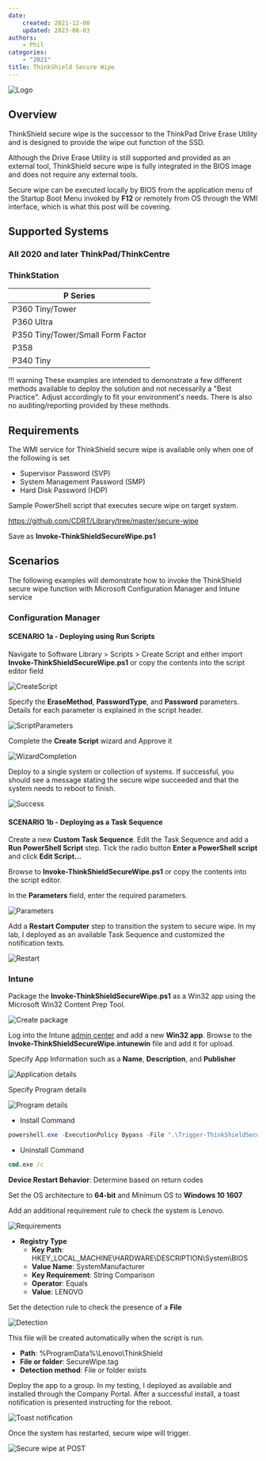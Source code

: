 ```yaml
---
date:
    created: 2021-12-08
    updated: 2023-08-03
authors:
    - Phil
categories:
    - "2021"
title: ThinkShield Secure Wipe
---
```


![Logo](img/2021/thinkshield_secure_wipe/thinkshield.jpg)

## Overview

ThinkShield secure wipe is the successor to the ThinkPad Drive Erase Utility and is designed to provide the wipe out function of the SSD.

Although the Drive Erase Utility is still supported and provided as an external tool, ThinkShield secure wipe is fully integrated in the BIOS image and does not require any external tools.

Secure wipe can be executed locally by BIOS from the application menu of the Startup Boot Menu invoked by **F12** or remotely from OS through the WMI interface, which is what this post will be covering.
<!-- more -->
## Supported Systems

### All 2020 and later ThinkPad/ThinkCentre

### ThinkStation

| P Series |
|----------|
| P360 Tiny/Tower |
| P360 Ultra |
| P350 Tiny/Tower/Small Form Factor |
| P358 |
| P340 Tiny |

!!! warning
    These examples are intended to demonstrate a few different methods available to deploy the solution and not necessarily a "Best Practice". Adjust accordingly to fit your environment's needs. There is also no auditing/reporting provided by these methods.

## Requirements

The WMI service for ThinkShield secure wipe is available only when one of the following is set

- Supervisor Password (SVP)
- System Management Password (SMP)
- Hard Disk Password (HDP)

Sample PowerShell script that executes secure wipe on target system.

<https://github.com/CDRT/Library/tree/master/secure-wipe>

Save as **Invoke-ThinkShieldSecureWipe.ps1**

## Scenarios

The following examples will demonstrate how to invoke the ThinkShield secure wipe function with Microsoft Configuration Manager and Intune service

### Configuration Manager

#### SCENARIO 1a - Deploying using Run Scripts

Navigate to Software Library > Scripts > Create Script and either import **Invoke-ThinkShieldSecureWipe.ps1** or copy the contents into the script editor field

![CreateScript](img/2021/thinkshield_secure_wipe/image1.jpg)

Specify the **EraseMethod**, **PasswordType**, and **Password** parameters. Details for each parameter is explained in the script header.

![ScriptParameters](img/2021/thinkshield_secure_wipe/image2.jpg)

Complete the **Create Script** wizard and Approve it

![WizardCompletion](img/2021/thinkshield_secure_wipe/image3.jpg)

Deploy to a single system or collection of systems. If successful, you should see a message stating the secure wipe succeeded and that the system needs to reboot to finish.

![Success](img/2021/thinkshield_secure_wipe/image4.jpg)

#### SCENARIO 1b - Deploying as a Task Sequence

Create a new **Custom Task Sequence**. Edit the Task Sequence and add a **Run PowerShell Script** step. Tick the radio button **Enter a PowerShell script** and click **Edit Script...**

Browse to **Invoke-ThinkShieldSecureWipe.ps1** or copy the contents into the script editor.

In the **Parameters** field, enter the required parameters.

![Parameters](img/2021/thinkshield_secure_wipe/image5.jpg)

Add a **Restart Computer** step to transition the system to secure wipe. In my lab, I deployed as an available Task Sequence and customized the notification texts.

![Restart](img/2021/thinkshield_secure_wipe/image6.jpg)

### Intune

Package the **Invoke-ThinkShieldSecureWipe.ps1** as a Win32 app using the Microsoft Win32 Content Prep Tool.

![Create package](img/2021/thinkshield_secure_wipe/image7.jpg)

Log into the Intune [admin center](https://intune.microsoft.com/#view/Microsoft_Intune_DeviceSettings/AppsWindowsMenu/~/windowsApps) and add a new **Win32 app**. Browse to the **Invoke-ThinkShieldSecureWipe.intunewin** file and add it for upload.

Specify App Information such as a **Name**, **Description**, and **Publisher**

![Application details](img/2021/thinkshield_secure_wipe/image8.jpg)

Specify Program details

![Program details](img/2021/thinkshield_secure_wipe/image9.jpg)

- Install Command

```powershell
powershell.exe -ExecutionPolicy Bypass -File ".\Trigger-ThinkShieldSecureWipe.ps1" -EraseMethod ATAN -PasswordType SVP -Password secretsvp
```

- Uninstall Command

```cmd
cmd.exe /c
```

**Device Restart Behavior**: Determine based on return codes

Set the OS architecture to **64-bit** and Minimum OS to **Windows 10 1607**

Add an additional requirement rule to check the system is Lenovo.

![Requirements](img/2021/thinkshield_secure_wipe/image10.jpg)

- **Registry Type**
  - **Key Path**: HKEY_LOCAL_MACHINE\HARDWARE\DESCRIPTION\System\BIOS
  - **Value Name**: SystemManufacturer
  - **Key Requirement**: String Comparison
  - **Operator**: Equals
  - **Value**: LENOVO

Set the detection rule to check the presence of a **File**

![Detection](img/2021/thinkshield_secure_wipe/image11.jpg)

This file will be created automatically when the script is run.

- **Path**: %ProgramData%\Lenovo\ThinkShield
- **File or folder**: SecureWipe.tag
- **Detection method**: File or folder exists

Deploy the app to a group. In my testing, I deployed as available and installed through the Company Portal.  After a successful install, a toast notification is presented instructing for the reboot.

![Toast notification](img/2021/thinkshield_secure_wipe/image12.jpg)

Once the system has restarted, secure wipe will trigger.

![Secure wipe at POST](img/2021/thinkshield_secure_wipe/image13.jpg)
